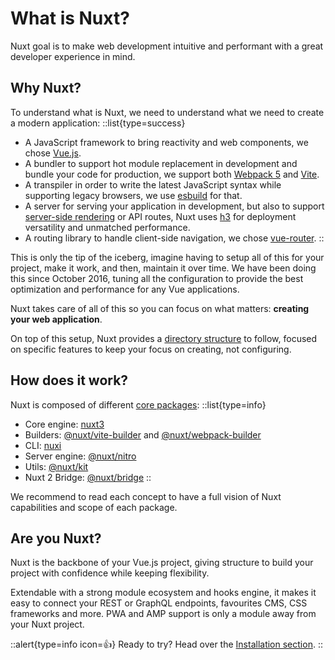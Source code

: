 # What is Nuxt?

Nuxt goal is to make web development intuitive and performant with a great developer experience in mind.

## Why Nuxt?

To understand what is Nuxt, we need to understand what we need to create a modern application:
::list{type=success}
- A JavaScript framework to bring reactivity and web components, we chose [Vue.js](https://v3.vuejs.org).
- A bundler to support hot module replacement in development and bundle your code for production, we support both [Webpack 5](https://webpack.js.org/) and [Vite](https://vitejs.dev/).
- A transpiler in order to write the latest JavaScript syntax while supporting legacy browsers, we use [esbuild](https://esbuild.github.io) for that.
- A server for serving your application in development, but also to support [server-side rendering](https://v3.vuejs.org/guide/ssr/introduction.html#what-is-server-side-rendering-ssr) or API routes, Nuxt uses [h3](https://github.com/unjs/h3) for deployment versatility and unmatched performance.
- A routing library to handle client-side navigation, we chose [vue-router](https://next.router.vuejs.org).
::

This is only the tip of the iceberg, imagine having to setup all of this for your project, make it work, and then, maintain it over time. We have been doing this since October 2016, tuning all the configuration to provide the best optimization and performance for any Vue applications.

Nuxt takes care of all of this so you can focus on what matters: **creating your web application**.

On top of this setup, Nuxt provides a [directory structure](/docs/directory-structure/app) to follow, focused on specific features to keep your focus on creating, not configuring.

## How does it work?

Nuxt is composed of different [core packages](https://github.com/nuxt/framework/tree/main/packages):
::list{type=info}
- Core engine: [nuxt3](https://github.com/nuxt/framework/tree/main/packages/nuxt3)
- Builders: [@nuxt/vite-builder](https://github.com/nuxt/framework/tree/main/packages/vite) and [@nuxt/webpack-builder](https://github.com/nuxt/framework/tree/main/packages/webpack)
- CLI: [nuxi](https://github.com/nuxt/framework/tree/main/packages/nuxi)
- Server engine: [@nuxt/nitro](https://github.com/nuxt/framework/tree/main/packages/nitro)
- Utils: [@nuxt/kit](https://github.com/nuxt/framework/tree/main/packages/kit)
- Nuxt 2 Bridge: [@nuxt/bridge](https://github.com/nuxt/framework/tree/main/packages/bridge)
::

We recommend to read each concept to have a full vision of Nuxt capabilities and scope of each package.

## Are you Nuxt?

Nuxt is the backbone of your Vue.js project, giving structure to build your project with confidence while keeping flexibility.

Extendable with a strong module ecosystem and hooks engine, it makes it easy to connect your REST or GraphQL endpoints, favourites CMS, CSS frameworks and more. PWA and AMP support is only a module away from your Nuxt project.

::alert{type=info icon=👍}
Ready to try? Head over the [Installation section](/getting-started/installation).
::
